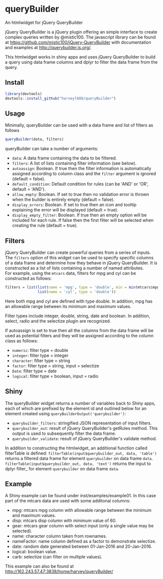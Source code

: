 # queryBuilder
An htmlwidget for jQuery QueryBuilder

jQuery QueryBuilder is a jQuery plugin offering an simple interface to create complex queries written by @mistic100.  The javascript library can be found at https://github.com/mistic100/jQuery-QueryBuilder with documentation and examples at http://querybuilder.js.org/.

This htmlwidget works in shiny apps and uses jQuery QueryBuilder to build a query using data frame columns and dplyr to filter the data frame from the query.

## Install
```r
library(devtools)
devtools::install_github("harveyl888/queryBuilder")
```

## Usage
Minimally, queryBuilder can be used with a data frame and list of filters as follows
```r
queryBuilder(data, filters)
```
queryBuilder can take a number of arguments:
-   `data`: A data frame containing the data to be filtered.
-   `filters`: A list of lists containing filter information (see below).
-   `autoassign`: Boolean.  If true then the filter information is automatically assigned according to column class and the `filter` argument is ignored (default = false).
-   `default_condition`: Default condition for rules (can be 'AND' or 'OR', default = 'AND').
-   `allow_empty`: Boolean.  If set to true then no validation error is thrown when the builder is entirely empty (default = false).
-   `display_errors`: Boolean.  If set to true then an icon and tooltip explaining the error will be displayed (default = true).
-   `display_empty_filter`: Boolean.  If true then an empty option will be included for each rule.  If false then the first filter will be selected when creating the rule (default = true).

## Filters
jQuery QueryBuilder can create powerful queries from a series of inputs.  The `filters` option of this widget can be used to specify specific columns of a data frame and determine how they behave in jQuery QueryBuilder.  It is constructed as a list of lists containing a number of named attributes.  
For example, using the `mtcars` data, filters for mpg and cyl can be constructed as follows:
```r
filters = list(list(name = 'mpg', type = 'double', min = min(mtcars$mpg), max = max(mtcars$mpg), step = 0.1),
               list(name = 'cyl', type = 'double'))
```
Here both mpg and cyl are defined with type double.  In addition, mpg has an allowable range between its minimum and maximum values.

Filter types include integer, double, string, date and boolean.  In addition, select, radio and the selectize plugin are recognized.

If autoassign is set to true then all the columns from the data frame will be used as potential filters and they will be assigned according to the column class as follows:
-   `numeric`: filter type = double
-   `integer`: filter type = integer
-   `character`: filter type = string
-   `factor`: filter type = string, input = selectize
-   `Date`: filter type = date
-   `logical`: filter type = boolean, input = radio

## Shiny
The queryBuilder widget returns a number of variables back to Shiny apps, each of which are prefixed by the element id and outlined below for an element created using `queryBuilderOutput('querybuilder')`:
-   `querybuilder_filters`: stringified JSON representation of input filters. 
-   `querybuilder_out`: result of jQuery QueryBuilder's getRules method.  This output is used to subsequently filter the data frame.
-   `querybuilder_validate`: result of jQuery QueryBuilder's validate method.


In addition to constructing the htmlwidget, an additional function called filterTable is defined:
`filterTable(input$querybuilder_out, data, 'table')` returns a filtered data frame for element `querybuilder` on data frame `data`.
`filterTable(input$querybuilder_out, data, 'text')` returns the input to dplyr filter_ for element `querybuilder` on data frame `data`. 

## Example

A Shiny example can be found under inst/examples/example01.  In this case part of the mtcars data are used with some additonal columns:
-   mpg: mtcars mpg column with allowable range between the minimum and maximum values.
-   disp: mtcars disp column with minimum value of 60.
-   gear: mtcars gear column with select input (only a single value may be selected).
-   name: character column taken from rownames.
-   nameFactor: name column defined as a factor to demonstrate selectize.
-   date: random date generated between 01-Jan-2016 and 20-Jan-2016.
-   logical: boolean value.
-   carb: selectize (can filter on multiple values).

This example can also be found at http://162.243.57.47:3838/home/harvey/queryBuilder/

